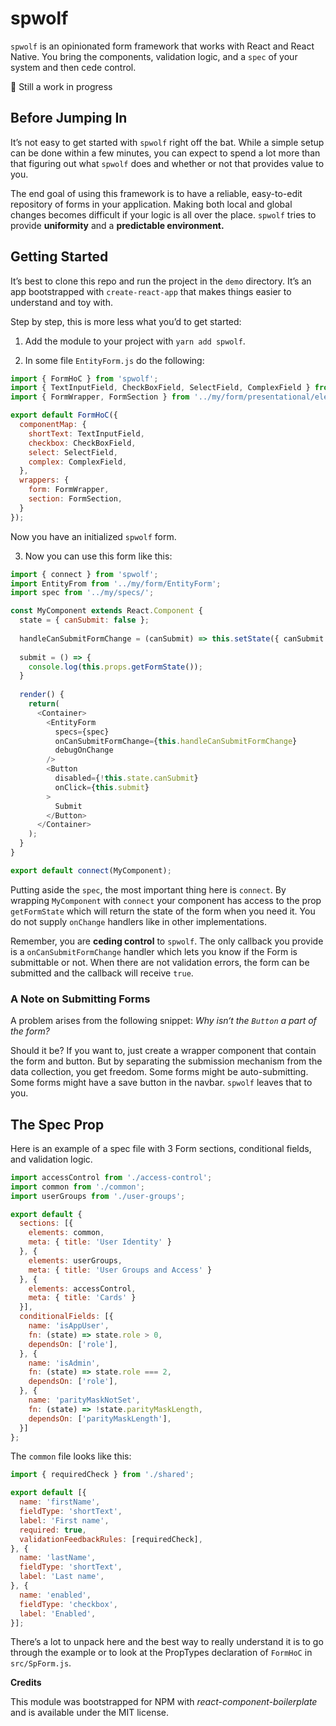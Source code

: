 # spwolf

`spwolf` is an opinionated form framework that works with React and React Native. You bring the components, validation logic, and a `spec` of your system and then cede control.

🚧 Still a work in progress

## Before Jumping In

It’s not easy to get started with `spwolf` right off the bat. While a simple setup can be done within a few minutes, you can expect to spend a lot more than that figuring out what `spwolf` does and whether or not that provides value to you.

The end goal of using this framework is to have a reliable, easy-to-edit repository of forms in your application. Making both local and global changes becomes difficult if your logic is all over the place. `spwolf` tries to provide **uniformity** and a **predictable environment.**

## Getting Started

It’s best to clone this repo and run the project in the `demo` directory. It’s an app bootstrapped with `create-react-app` that makes things easier to understand and toy with.

Step by step, this is more less what you’d to get started:

1. Add the module to your project with `yarn add spwolf`.

2. In some file `EntityForm.js` do the following:

```javascript
import { FormHoC } from 'spwolf';
import { TextInputField, CheckBoxField, SelectField, ComplexField } from '../my/form/input/elements';
import { FormWrapper, FormSection } from '../my/form/presentational/elements';

export default FormHoC({
  componentMap: {
    shortText: TextInputField,
    checkbox: CheckBoxField,
    select: SelectField,
    complex: ComplexField,
  },
  wrappers: {
    form: FormWrapper,
    section: FormSection,
  }
});
```

Now you have an initialized `spwolf` form. 

3. Now you can use this form like this:

```javascript
import { connect } from 'spwolf';
import EntityFrom from '../my/form/EntityForm';
import spec from '../my/specs/';

const MyComponent extends React.Component {
  state = { canSubmit: false };
  
  handleCanSubmitFormChange = (canSubmit) => this.setState({ canSubmit });
  
  submit = () => {
    console.log(this.props.getFormState());
  }
  
  render() {
    return(
      <Container>
        <EntityForm
          specs={spec}
          onCanSubmitFormChange={this.handleCanSubmitFormChange}
          debugOnChange
        />      
        <Button 
          disabled={!this.state.canSubmit}
          onClick={this.submit}
        >
          Submit
        </Button>
      </Container>
    );
  }
}

export default connect(MyComponent);
```

Putting aside the `spec`, the most important thing here is `connect`. By wrapping `MyComponent` with `connect` your component has access to the prop `getFormState` which will return the state of the form when you need it. You do not supply `onChange` handlers like in other implementations.

Remember, you are **ceding control** to `spwolf`. The only callback you provide is a `onCanSubmitFormChange` handler which lets you know if the Form is submittable or not. When there are not validation errors, the form can be submitted and the callback will receive `true`.

### A Note on Submitting Forms

A problem arises from the following snippet: _Why isn‘t the `Button` a part of the form?_

Should it be? If you want to, just create a wrapper component that contain the form and button. But by separating the submission mechanism from the data collection, you get freedom. Some forms might be auto-submitting. Some forms might have a save button in the navbar. `spwolf` leaves that to you. 

## The Spec Prop

Here is an example of a spec file with 3 Form sections, conditional fields, and validation logic.

```javascript
import accessControl from './access-control';
import common from './common';
import userGroups from './user-groups';

export default {
  sections: [{
    elements: common,
    meta: { title: 'User Identity' }
  }, {
    elements: userGroups,
    meta: { title: 'User Groups and Access' }
  }, {
    elements: accessControl,
    meta: { title: 'Cards' }
  }],
  conditionalFields: [{
    name: 'isAppUser',
    fn: (state) => state.role > 0,
    dependsOn: ['role'],
  }, {
    name: 'isAdmin',
    fn: (state) => state.role === 2,
    dependsOn: ['role'],
  }, {
    name: 'parityMaskNotSet',
    fn: (state) => !state.parityMaskLength,
    dependsOn: ['parityMaskLength'],
  }]
};
```

The `common` file looks like this:

```javascript
import { requiredCheck } from './shared';

export default [{
  name: 'firstName',
  fieldType: 'shortText',
  label: 'First name',
  required: true,
  validationFeedbackRules: [requiredCheck],
}, {
  name: 'lastName',
  fieldType: 'shortText',
  label: 'Last name',
}, {
  name: 'enabled',
  fieldType: 'checkbox',
  label: 'Enabled',
}];

```

There’s a lot to unpack here and the best way to really understand it is to go through the example or to look at the PropTypes declaration of `FormHoC` in `src/SpForm.js`. 


**Credits**

This module was bootstrapped for NPM with *react-component-boilerplate* and is available under the MIT license.
